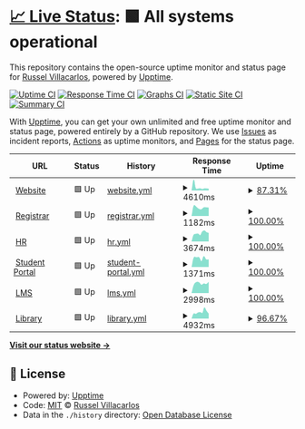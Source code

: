 # [📈 Live Status](https://demo.upptime.js.org): <!--live status--> **🟩 All systems operational**

This repository contains the open-source uptime monitor and status page for [Russel Villacarlos](https://demo.upptime.js.org), powered by [Upptime](https://github.com/upptime/upptime).

[![Uptime CI](https://github.com/rlvillacarlos/cvsu-site-monitor/workflows/Uptime%20CI/badge.svg)](https://github.com/rlvillacarlos/cvsu-site-monitor/actions?query=workflow%3A%22Uptime+CI%22)
[![Response Time CI](https://github.com/rlvillacarlos/cvsu-site-monitor/workflows/Response%20Time%20CI/badge.svg)](https://github.com/rlvillacarlos/cvsu-site-monitor/actions?query=workflow%3A%22Response+Time+CI%22)
[![Graphs CI](https://github.com/rlvillacarlos/cvsu-site-monitor/workflows/Graphs%20CI/badge.svg)](https://github.com/rlvillacarlos/cvsu-site-monitor/actions?query=workflow%3A%22Graphs+CI%22)
[![Static Site CI](https://github.com/rlvillacarlos/cvsu-site-monitor/workflows/Static%20Site%20CI/badge.svg)](https://github.com/rlvillacarlos/cvsu-site-monitor/actions?query=workflow%3A%22Static+Site+CI%22)
[![Summary CI](https://github.com/rlvillacarlos/cvsu-site-monitor/workflows/Summary%20CI/badge.svg)](https://github.com/rlvillacarlos/cvsu-site-monitor/actions?query=workflow%3A%22Summary+CI%22)

With [Upptime](https://upptime.js.org), you can get your own unlimited and free uptime monitor and status page, powered entirely by a GitHub repository. We use [Issues](https://github.com/rlvillacarlos/cvsu-site-monitor/issues) as incident reports, [Actions](https://github.com/rlvillacarlos/cvsu-site-monitor/actions) as uptime monitors, and [Pages](https://demo.upptime.js.org) for the status page.

<!--start: status pages-->
<!-- This summary is generated by Upptime (https://github.com/upptime/upptime) -->
<!-- Do not edit this manually, your changes will be overwritten -->
<!-- prettier-ignore -->
| URL | Status | History | Response Time | Uptime |
| --- | ------ | ------- | ------------- | ------ |
| <img alt="" src="https://icons.duckduckgo.com/ip3/cvsu.edu.ph.ico" height="13"> [Website](https://cvsu.edu.ph) | 🟩 Up | [website.yml](https://github.com/rlvillacarlos/cvsu-site-monitor/commits/HEAD/history/website.yml) | <details><summary><img alt="Response time graph" src="./graphs/website/response-time-week.png" height="20"> 4610ms</summary><br><a href="https://rlvillacarlos.github.io/cvsu-site-monitor/history/website"><img alt="Response time 4899" src="https://img.shields.io/endpoint?url=https%3A%2F%2Fraw.githubusercontent.com%2Frlvillacarlos%2Fcvsu-site-monitor%2FHEAD%2Fapi%2Fwebsite%2Fresponse-time.json"></a><br><a href="https://rlvillacarlos.github.io/cvsu-site-monitor/history/website"><img alt="24-hour response time 2767" src="https://img.shields.io/endpoint?url=https%3A%2F%2Fraw.githubusercontent.com%2Frlvillacarlos%2Fcvsu-site-monitor%2FHEAD%2Fapi%2Fwebsite%2Fresponse-time-day.json"></a><br><a href="https://rlvillacarlos.github.io/cvsu-site-monitor/history/website"><img alt="7-day response time 4610" src="https://img.shields.io/endpoint?url=https%3A%2F%2Fraw.githubusercontent.com%2Frlvillacarlos%2Fcvsu-site-monitor%2FHEAD%2Fapi%2Fwebsite%2Fresponse-time-week.json"></a><br><a href="https://rlvillacarlos.github.io/cvsu-site-monitor/history/website"><img alt="30-day response time 3547" src="https://img.shields.io/endpoint?url=https%3A%2F%2Fraw.githubusercontent.com%2Frlvillacarlos%2Fcvsu-site-monitor%2FHEAD%2Fapi%2Fwebsite%2Fresponse-time-month.json"></a><br><a href="https://rlvillacarlos.github.io/cvsu-site-monitor/history/website"><img alt="1-year response time 4990" src="https://img.shields.io/endpoint?url=https%3A%2F%2Fraw.githubusercontent.com%2Frlvillacarlos%2Fcvsu-site-monitor%2FHEAD%2Fapi%2Fwebsite%2Fresponse-time-year.json"></a></details> | <details><summary><a href="https://rlvillacarlos.github.io/cvsu-site-monitor/history/website">87.31%</a></summary><a href="https://rlvillacarlos.github.io/cvsu-site-monitor/history/website"><img alt="All-time uptime 75.19%" src="https://img.shields.io/endpoint?url=https%3A%2F%2Fraw.githubusercontent.com%2Frlvillacarlos%2Fcvsu-site-monitor%2FHEAD%2Fapi%2Fwebsite%2Fuptime.json"></a><br><a href="https://rlvillacarlos.github.io/cvsu-site-monitor/history/website"><img alt="24-hour uptime 100.00%" src="https://img.shields.io/endpoint?url=https%3A%2F%2Fraw.githubusercontent.com%2Frlvillacarlos%2Fcvsu-site-monitor%2FHEAD%2Fapi%2Fwebsite%2Fuptime-day.json"></a><br><a href="https://rlvillacarlos.github.io/cvsu-site-monitor/history/website"><img alt="7-day uptime 87.31%" src="https://img.shields.io/endpoint?url=https%3A%2F%2Fraw.githubusercontent.com%2Frlvillacarlos%2Fcvsu-site-monitor%2FHEAD%2Fapi%2Fwebsite%2Fuptime-week.json"></a><br><a href="https://rlvillacarlos.github.io/cvsu-site-monitor/history/website"><img alt="30-day uptime 88.45%" src="https://img.shields.io/endpoint?url=https%3A%2F%2Fraw.githubusercontent.com%2Frlvillacarlos%2Fcvsu-site-monitor%2FHEAD%2Fapi%2Fwebsite%2Fuptime-month.json"></a><br><a href="https://rlvillacarlos.github.io/cvsu-site-monitor/history/website"><img alt="1-year uptime 95.68%" src="https://img.shields.io/endpoint?url=https%3A%2F%2Fraw.githubusercontent.com%2Frlvillacarlos%2Fcvsu-site-monitor%2FHEAD%2Fapi%2Fwebsite%2Fuptime-year.json"></a></details>
| <img alt="" src="https://icons.duckduckgo.com/ip3/registrar.cvsu.edu.ph.ico" height="13"> [Registrar](https://registrar.cvsu.edu.ph) | 🟩 Up | [registrar.yml](https://github.com/rlvillacarlos/cvsu-site-monitor/commits/HEAD/history/registrar.yml) | <details><summary><img alt="Response time graph" src="./graphs/registrar/response-time-week.png" height="20"> 1182ms</summary><br><a href="https://rlvillacarlos.github.io/cvsu-site-monitor/history/registrar"><img alt="Response time 3180" src="https://img.shields.io/endpoint?url=https%3A%2F%2Fraw.githubusercontent.com%2Frlvillacarlos%2Fcvsu-site-monitor%2FHEAD%2Fapi%2Fregistrar%2Fresponse-time.json"></a><br><a href="https://rlvillacarlos.github.io/cvsu-site-monitor/history/registrar"><img alt="24-hour response time 1173" src="https://img.shields.io/endpoint?url=https%3A%2F%2Fraw.githubusercontent.com%2Frlvillacarlos%2Fcvsu-site-monitor%2FHEAD%2Fapi%2Fregistrar%2Fresponse-time-day.json"></a><br><a href="https://rlvillacarlos.github.io/cvsu-site-monitor/history/registrar"><img alt="7-day response time 1182" src="https://img.shields.io/endpoint?url=https%3A%2F%2Fraw.githubusercontent.com%2Frlvillacarlos%2Fcvsu-site-monitor%2FHEAD%2Fapi%2Fregistrar%2Fresponse-time-week.json"></a><br><a href="https://rlvillacarlos.github.io/cvsu-site-monitor/history/registrar"><img alt="30-day response time 4391" src="https://img.shields.io/endpoint?url=https%3A%2F%2Fraw.githubusercontent.com%2Frlvillacarlos%2Fcvsu-site-monitor%2FHEAD%2Fapi%2Fregistrar%2Fresponse-time-month.json"></a><br><a href="https://rlvillacarlos.github.io/cvsu-site-monitor/history/registrar"><img alt="1-year response time 3277" src="https://img.shields.io/endpoint?url=https%3A%2F%2Fraw.githubusercontent.com%2Frlvillacarlos%2Fcvsu-site-monitor%2FHEAD%2Fapi%2Fregistrar%2Fresponse-time-year.json"></a></details> | <details><summary><a href="https://rlvillacarlos.github.io/cvsu-site-monitor/history/registrar">100.00%</a></summary><a href="https://rlvillacarlos.github.io/cvsu-site-monitor/history/registrar"><img alt="All-time uptime 69.62%" src="https://img.shields.io/endpoint?url=https%3A%2F%2Fraw.githubusercontent.com%2Frlvillacarlos%2Fcvsu-site-monitor%2FHEAD%2Fapi%2Fregistrar%2Fuptime.json"></a><br><a href="https://rlvillacarlos.github.io/cvsu-site-monitor/history/registrar"><img alt="24-hour uptime 100.00%" src="https://img.shields.io/endpoint?url=https%3A%2F%2Fraw.githubusercontent.com%2Frlvillacarlos%2Fcvsu-site-monitor%2FHEAD%2Fapi%2Fregistrar%2Fuptime-day.json"></a><br><a href="https://rlvillacarlos.github.io/cvsu-site-monitor/history/registrar"><img alt="7-day uptime 100.00%" src="https://img.shields.io/endpoint?url=https%3A%2F%2Fraw.githubusercontent.com%2Frlvillacarlos%2Fcvsu-site-monitor%2FHEAD%2Fapi%2Fregistrar%2Fuptime-week.json"></a><br><a href="https://rlvillacarlos.github.io/cvsu-site-monitor/history/registrar"><img alt="30-day uptime 96.20%" src="https://img.shields.io/endpoint?url=https%3A%2F%2Fraw.githubusercontent.com%2Frlvillacarlos%2Fcvsu-site-monitor%2FHEAD%2Fapi%2Fregistrar%2Fuptime-month.json"></a><br><a href="https://rlvillacarlos.github.io/cvsu-site-monitor/history/registrar"><img alt="1-year uptime 96.82%" src="https://img.shields.io/endpoint?url=https%3A%2F%2Fraw.githubusercontent.com%2Frlvillacarlos%2Fcvsu-site-monitor%2FHEAD%2Fapi%2Fregistrar%2Fuptime-year.json"></a></details>
| <img alt="" src="https://icons.duckduckgo.com/ip3/hr.cvsu.edu.ph.ico" height="13"> [HR](https://hr.cvsu.edu.ph) | 🟩 Up | [hr.yml](https://github.com/rlvillacarlos/cvsu-site-monitor/commits/HEAD/history/hr.yml) | <details><summary><img alt="Response time graph" src="./graphs/hr/response-time-week.png" height="20"> 3674ms</summary><br><a href="https://rlvillacarlos.github.io/cvsu-site-monitor/history/hr"><img alt="Response time 2936" src="https://img.shields.io/endpoint?url=https%3A%2F%2Fraw.githubusercontent.com%2Frlvillacarlos%2Fcvsu-site-monitor%2FHEAD%2Fapi%2Fhr%2Fresponse-time.json"></a><br><a href="https://rlvillacarlos.github.io/cvsu-site-monitor/history/hr"><img alt="24-hour response time 3763" src="https://img.shields.io/endpoint?url=https%3A%2F%2Fraw.githubusercontent.com%2Frlvillacarlos%2Fcvsu-site-monitor%2FHEAD%2Fapi%2Fhr%2Fresponse-time-day.json"></a><br><a href="https://rlvillacarlos.github.io/cvsu-site-monitor/history/hr"><img alt="7-day response time 3674" src="https://img.shields.io/endpoint?url=https%3A%2F%2Fraw.githubusercontent.com%2Frlvillacarlos%2Fcvsu-site-monitor%2FHEAD%2Fapi%2Fhr%2Fresponse-time-week.json"></a><br><a href="https://rlvillacarlos.github.io/cvsu-site-monitor/history/hr"><img alt="30-day response time 3477" src="https://img.shields.io/endpoint?url=https%3A%2F%2Fraw.githubusercontent.com%2Frlvillacarlos%2Fcvsu-site-monitor%2FHEAD%2Fapi%2Fhr%2Fresponse-time-month.json"></a><br><a href="https://rlvillacarlos.github.io/cvsu-site-monitor/history/hr"><img alt="1-year response time 2936" src="https://img.shields.io/endpoint?url=https%3A%2F%2Fraw.githubusercontent.com%2Frlvillacarlos%2Fcvsu-site-monitor%2FHEAD%2Fapi%2Fhr%2Fresponse-time-year.json"></a></details> | <details><summary><a href="https://rlvillacarlos.github.io/cvsu-site-monitor/history/hr">100.00%</a></summary><a href="https://rlvillacarlos.github.io/cvsu-site-monitor/history/hr"><img alt="All-time uptime 96.07%" src="https://img.shields.io/endpoint?url=https%3A%2F%2Fraw.githubusercontent.com%2Frlvillacarlos%2Fcvsu-site-monitor%2FHEAD%2Fapi%2Fhr%2Fuptime.json"></a><br><a href="https://rlvillacarlos.github.io/cvsu-site-monitor/history/hr"><img alt="24-hour uptime 100.00%" src="https://img.shields.io/endpoint?url=https%3A%2F%2Fraw.githubusercontent.com%2Frlvillacarlos%2Fcvsu-site-monitor%2FHEAD%2Fapi%2Fhr%2Fuptime-day.json"></a><br><a href="https://rlvillacarlos.github.io/cvsu-site-monitor/history/hr"><img alt="7-day uptime 100.00%" src="https://img.shields.io/endpoint?url=https%3A%2F%2Fraw.githubusercontent.com%2Frlvillacarlos%2Fcvsu-site-monitor%2FHEAD%2Fapi%2Fhr%2Fuptime-week.json"></a><br><a href="https://rlvillacarlos.github.io/cvsu-site-monitor/history/hr"><img alt="30-day uptime 100.00%" src="https://img.shields.io/endpoint?url=https%3A%2F%2Fraw.githubusercontent.com%2Frlvillacarlos%2Fcvsu-site-monitor%2FHEAD%2Fapi%2Fhr%2Fuptime-month.json"></a><br><a href="https://rlvillacarlos.github.io/cvsu-site-monitor/history/hr"><img alt="1-year uptime 96.07%" src="https://img.shields.io/endpoint?url=https%3A%2F%2Fraw.githubusercontent.com%2Frlvillacarlos%2Fcvsu-site-monitor%2FHEAD%2Fapi%2Fhr%2Fuptime-year.json"></a></details>
| <img alt="" src="https://icons.duckduckgo.com/ip3/myportal.cvsu.edu.ph.ico" height="13"> [Student Portal](https://myportal.cvsu.edu.ph) | 🟩 Up | [student-portal.yml](https://github.com/rlvillacarlos/cvsu-site-monitor/commits/HEAD/history/student-portal.yml) | <details><summary><img alt="Response time graph" src="./graphs/student-portal/response-time-week.png" height="20"> 1371ms</summary><br><a href="https://rlvillacarlos.github.io/cvsu-site-monitor/history/student-portal"><img alt="Response time 1954" src="https://img.shields.io/endpoint?url=https%3A%2F%2Fraw.githubusercontent.com%2Frlvillacarlos%2Fcvsu-site-monitor%2FHEAD%2Fapi%2Fstudent-portal%2Fresponse-time.json"></a><br><a href="https://rlvillacarlos.github.io/cvsu-site-monitor/history/student-portal"><img alt="24-hour response time 1182" src="https://img.shields.io/endpoint?url=https%3A%2F%2Fraw.githubusercontent.com%2Frlvillacarlos%2Fcvsu-site-monitor%2FHEAD%2Fapi%2Fstudent-portal%2Fresponse-time-day.json"></a><br><a href="https://rlvillacarlos.github.io/cvsu-site-monitor/history/student-portal"><img alt="7-day response time 1371" src="https://img.shields.io/endpoint?url=https%3A%2F%2Fraw.githubusercontent.com%2Frlvillacarlos%2Fcvsu-site-monitor%2FHEAD%2Fapi%2Fstudent-portal%2Fresponse-time-week.json"></a><br><a href="https://rlvillacarlos.github.io/cvsu-site-monitor/history/student-portal"><img alt="30-day response time 3102" src="https://img.shields.io/endpoint?url=https%3A%2F%2Fraw.githubusercontent.com%2Frlvillacarlos%2Fcvsu-site-monitor%2FHEAD%2Fapi%2Fstudent-portal%2Fresponse-time-month.json"></a><br><a href="https://rlvillacarlos.github.io/cvsu-site-monitor/history/student-portal"><img alt="1-year response time 2137" src="https://img.shields.io/endpoint?url=https%3A%2F%2Fraw.githubusercontent.com%2Frlvillacarlos%2Fcvsu-site-monitor%2FHEAD%2Fapi%2Fstudent-portal%2Fresponse-time-year.json"></a></details> | <details><summary><a href="https://rlvillacarlos.github.io/cvsu-site-monitor/history/student-portal">100.00%</a></summary><a href="https://rlvillacarlos.github.io/cvsu-site-monitor/history/student-portal"><img alt="All-time uptime 97.71%" src="https://img.shields.io/endpoint?url=https%3A%2F%2Fraw.githubusercontent.com%2Frlvillacarlos%2Fcvsu-site-monitor%2FHEAD%2Fapi%2Fstudent-portal%2Fuptime.json"></a><br><a href="https://rlvillacarlos.github.io/cvsu-site-monitor/history/student-portal"><img alt="24-hour uptime 100.00%" src="https://img.shields.io/endpoint?url=https%3A%2F%2Fraw.githubusercontent.com%2Frlvillacarlos%2Fcvsu-site-monitor%2FHEAD%2Fapi%2Fstudent-portal%2Fuptime-day.json"></a><br><a href="https://rlvillacarlos.github.io/cvsu-site-monitor/history/student-portal"><img alt="7-day uptime 100.00%" src="https://img.shields.io/endpoint?url=https%3A%2F%2Fraw.githubusercontent.com%2Frlvillacarlos%2Fcvsu-site-monitor%2FHEAD%2Fapi%2Fstudent-portal%2Fuptime-week.json"></a><br><a href="https://rlvillacarlos.github.io/cvsu-site-monitor/history/student-portal"><img alt="30-day uptime 96.47%" src="https://img.shields.io/endpoint?url=https%3A%2F%2Fraw.githubusercontent.com%2Frlvillacarlos%2Fcvsu-site-monitor%2FHEAD%2Fapi%2Fstudent-portal%2Fuptime-month.json"></a><br><a href="https://rlvillacarlos.github.io/cvsu-site-monitor/history/student-portal"><img alt="1-year uptime 97.13%" src="https://img.shields.io/endpoint?url=https%3A%2F%2Fraw.githubusercontent.com%2Frlvillacarlos%2Fcvsu-site-monitor%2FHEAD%2Fapi%2Fstudent-portal%2Fuptime-year.json"></a></details>
| <img alt="" src="https://icons.duckduckgo.com/ip3/elearning.cvsu.edu.ph.ico" height="13"> [LMS](https://elearning.cvsu.edu.ph) | 🟩 Up | [lms.yml](https://github.com/rlvillacarlos/cvsu-site-monitor/commits/HEAD/history/lms.yml) | <details><summary><img alt="Response time graph" src="./graphs/lms/response-time-week.png" height="20"> 2998ms</summary><br><a href="https://rlvillacarlos.github.io/cvsu-site-monitor/history/lms"><img alt="Response time 3080" src="https://img.shields.io/endpoint?url=https%3A%2F%2Fraw.githubusercontent.com%2Frlvillacarlos%2Fcvsu-site-monitor%2FHEAD%2Fapi%2Flms%2Fresponse-time.json"></a><br><a href="https://rlvillacarlos.github.io/cvsu-site-monitor/history/lms"><img alt="24-hour response time 3419" src="https://img.shields.io/endpoint?url=https%3A%2F%2Fraw.githubusercontent.com%2Frlvillacarlos%2Fcvsu-site-monitor%2FHEAD%2Fapi%2Flms%2Fresponse-time-day.json"></a><br><a href="https://rlvillacarlos.github.io/cvsu-site-monitor/history/lms"><img alt="7-day response time 2998" src="https://img.shields.io/endpoint?url=https%3A%2F%2Fraw.githubusercontent.com%2Frlvillacarlos%2Fcvsu-site-monitor%2FHEAD%2Fapi%2Flms%2Fresponse-time-week.json"></a><br><a href="https://rlvillacarlos.github.io/cvsu-site-monitor/history/lms"><img alt="30-day response time 3002" src="https://img.shields.io/endpoint?url=https%3A%2F%2Fraw.githubusercontent.com%2Frlvillacarlos%2Fcvsu-site-monitor%2FHEAD%2Fapi%2Flms%2Fresponse-time-month.json"></a><br><a href="https://rlvillacarlos.github.io/cvsu-site-monitor/history/lms"><img alt="1-year response time 3086" src="https://img.shields.io/endpoint?url=https%3A%2F%2Fraw.githubusercontent.com%2Frlvillacarlos%2Fcvsu-site-monitor%2FHEAD%2Fapi%2Flms%2Fresponse-time-year.json"></a></details> | <details><summary><a href="https://rlvillacarlos.github.io/cvsu-site-monitor/history/lms">100.00%</a></summary><a href="https://rlvillacarlos.github.io/cvsu-site-monitor/history/lms"><img alt="All-time uptime 98.83%" src="https://img.shields.io/endpoint?url=https%3A%2F%2Fraw.githubusercontent.com%2Frlvillacarlos%2Fcvsu-site-monitor%2FHEAD%2Fapi%2Flms%2Fuptime.json"></a><br><a href="https://rlvillacarlos.github.io/cvsu-site-monitor/history/lms"><img alt="24-hour uptime 100.00%" src="https://img.shields.io/endpoint?url=https%3A%2F%2Fraw.githubusercontent.com%2Frlvillacarlos%2Fcvsu-site-monitor%2FHEAD%2Fapi%2Flms%2Fuptime-day.json"></a><br><a href="https://rlvillacarlos.github.io/cvsu-site-monitor/history/lms"><img alt="7-day uptime 100.00%" src="https://img.shields.io/endpoint?url=https%3A%2F%2Fraw.githubusercontent.com%2Frlvillacarlos%2Fcvsu-site-monitor%2FHEAD%2Fapi%2Flms%2Fuptime-week.json"></a><br><a href="https://rlvillacarlos.github.io/cvsu-site-monitor/history/lms"><img alt="30-day uptime 99.81%" src="https://img.shields.io/endpoint?url=https%3A%2F%2Fraw.githubusercontent.com%2Frlvillacarlos%2Fcvsu-site-monitor%2FHEAD%2Fapi%2Flms%2Fuptime-month.json"></a><br><a href="https://rlvillacarlos.github.io/cvsu-site-monitor/history/lms"><img alt="1-year uptime 98.66%" src="https://img.shields.io/endpoint?url=https%3A%2F%2Fraw.githubusercontent.com%2Frlvillacarlos%2Fcvsu-site-monitor%2FHEAD%2Fapi%2Flms%2Fuptime-year.json"></a></details>
| <img alt="" src="https://icons.duckduckgo.com/ip3/library.cvsu.edu.ph.ico" height="13"> [Library](http://library.cvsu.edu.ph) | 🟩 Up | [library.yml](https://github.com/rlvillacarlos/cvsu-site-monitor/commits/HEAD/history/library.yml) | <details><summary><img alt="Response time graph" src="./graphs/library/response-time-week.png" height="20"> 4932ms</summary><br><a href="https://rlvillacarlos.github.io/cvsu-site-monitor/history/library"><img alt="Response time 6200" src="https://img.shields.io/endpoint?url=https%3A%2F%2Fraw.githubusercontent.com%2Frlvillacarlos%2Fcvsu-site-monitor%2FHEAD%2Fapi%2Flibrary%2Fresponse-time.json"></a><br><a href="https://rlvillacarlos.github.io/cvsu-site-monitor/history/library"><img alt="24-hour response time 4013" src="https://img.shields.io/endpoint?url=https%3A%2F%2Fraw.githubusercontent.com%2Frlvillacarlos%2Fcvsu-site-monitor%2FHEAD%2Fapi%2Flibrary%2Fresponse-time-day.json"></a><br><a href="https://rlvillacarlos.github.io/cvsu-site-monitor/history/library"><img alt="7-day response time 4932" src="https://img.shields.io/endpoint?url=https%3A%2F%2Fraw.githubusercontent.com%2Frlvillacarlos%2Fcvsu-site-monitor%2FHEAD%2Fapi%2Flibrary%2Fresponse-time-week.json"></a><br><a href="https://rlvillacarlos.github.io/cvsu-site-monitor/history/library"><img alt="30-day response time 6075" src="https://img.shields.io/endpoint?url=https%3A%2F%2Fraw.githubusercontent.com%2Frlvillacarlos%2Fcvsu-site-monitor%2FHEAD%2Fapi%2Flibrary%2Fresponse-time-month.json"></a><br><a href="https://rlvillacarlos.github.io/cvsu-site-monitor/history/library"><img alt="1-year response time 6200" src="https://img.shields.io/endpoint?url=https%3A%2F%2Fraw.githubusercontent.com%2Frlvillacarlos%2Fcvsu-site-monitor%2FHEAD%2Fapi%2Flibrary%2Fresponse-time-year.json"></a></details> | <details><summary><a href="https://rlvillacarlos.github.io/cvsu-site-monitor/history/library">96.67%</a></summary><a href="https://rlvillacarlos.github.io/cvsu-site-monitor/history/library"><img alt="All-time uptime 97.19%" src="https://img.shields.io/endpoint?url=https%3A%2F%2Fraw.githubusercontent.com%2Frlvillacarlos%2Fcvsu-site-monitor%2FHEAD%2Fapi%2Flibrary%2Fuptime.json"></a><br><a href="https://rlvillacarlos.github.io/cvsu-site-monitor/history/library"><img alt="24-hour uptime 76.68%" src="https://img.shields.io/endpoint?url=https%3A%2F%2Fraw.githubusercontent.com%2Frlvillacarlos%2Fcvsu-site-monitor%2FHEAD%2Fapi%2Flibrary%2Fuptime-day.json"></a><br><a href="https://rlvillacarlos.github.io/cvsu-site-monitor/history/library"><img alt="7-day uptime 96.67%" src="https://img.shields.io/endpoint?url=https%3A%2F%2Fraw.githubusercontent.com%2Frlvillacarlos%2Fcvsu-site-monitor%2FHEAD%2Fapi%2Flibrary%2Fuptime-week.json"></a><br><a href="https://rlvillacarlos.github.io/cvsu-site-monitor/history/library"><img alt="30-day uptime 99.23%" src="https://img.shields.io/endpoint?url=https%3A%2F%2Fraw.githubusercontent.com%2Frlvillacarlos%2Fcvsu-site-monitor%2FHEAD%2Fapi%2Flibrary%2Fuptime-month.json"></a><br><a href="https://rlvillacarlos.github.io/cvsu-site-monitor/history/library"><img alt="1-year uptime 98.24%" src="https://img.shields.io/endpoint?url=https%3A%2F%2Fraw.githubusercontent.com%2Frlvillacarlos%2Fcvsu-site-monitor%2FHEAD%2Fapi%2Flibrary%2Fuptime-year.json"></a></details>

<!--end: status pages-->

[**Visit our status website →**](https://rlvillacarlos.github.io/cvsu-site-monitor)

## 📄 License

- Powered by: [Upptime](https://github.com/upptime/upptime)
- Code: [MIT](./LICENSE) © [Russel Villacarlos](https://demo.upptime.js.org)
- Data in the `./history` directory: [Open Database License](https://opendatacommons.org/licenses/odbl/1-0/)
